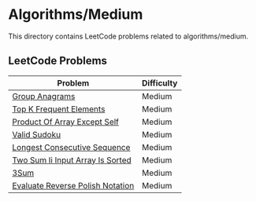 # Algorithms/Medium

This directory contains LeetCode problems related to algorithms/medium.

## LeetCode Problems

| Problem | Difficulty |
|---------|------------|
| [Group Anagrams](https://leetcode.com/problems/group-anagrams/) | Medium |
| [Top K Frequent Elements](https://leetcode.com/problems/top-k-frequent-elements/description/) | Medium |
| [Product Of Array Except Self](https://leetcode.com/problems/product-of-array-except-self/) | Medium |
| [Valid Sudoku](https://leetcode.com/problems/valid-sudoku/) | Medium |
| [Longest Consecutive Sequence](https://leetcode.com/problems/longest-consecutive-sequence/) | Medium |
| [Two Sum Ii Input Array Is Sorted](https://leetcode.com/problems/two-sum-ii-input-array-is-sorted/description/) | Medium |
| [3Sum](https://leetcode.com/problems/3sum/description/) | Medium |
| [Evaluate Reverse Polish Notation](https://leetcode.com/problems/evaluate-reverse-polish-notation/description/) | Medium |